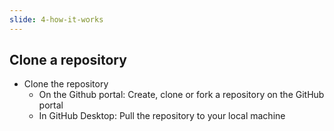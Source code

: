 ```yaml
---
slide: 4-how-it-works
---
```

## Clone a repository

* Clone the repository
  * On the Github portal: Create, clone or fork a repository on the GitHub portal
  * In GitHub Desktop: Pull the repository to your local machine
